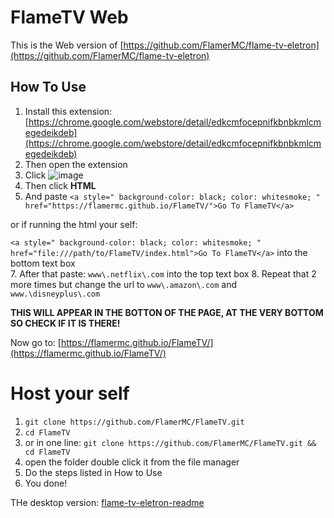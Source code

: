 # FlameTV Web
This is the Web version of [https://github.com/FlamerMC/flame-tv-eletron](https://github.com/FlamerMC/flame-tv-eletron) 

## How To Use
1. Install this extension: [https://chrome.google.com/webstore/detail/edkcmfocepnifkbnbkmlcmegedeikdeb](https://chrome.google.com/webstore/detail/edkcmfocepnifkbnbkmlcmegedeikdeb)
2. Then open the extension
3. Click  ![image](https://github.com/user-attachments/assets/826ff859-ec5f-4213-bb43-c296a8a7ab4f)
4. Then click **HTML**
5. And paste
`<a style="
background-color: black;
color: whitesmoke;
" href="https://flamermc.github.io/FlameTV/">Go To FlameTV</a>`

or if running the html your self:

`<a style="
background-color: black;
color: whitesmoke;
" href="file:///path/to/FlameTV/index.html">Go To FlameTV</a>` into the bottom text box  
7. After that paste: `www\.netflix\.com` into the top text box
8. Repeat that 2 more times but change the url to `www\.amazon\.com` and `www.\disneyplus\.com`

**THIS WILL APPEAR IN THE BOTTON OF THE PAGE, AT THE VERY BOTTOM SO CHECK IF IT IS THERE!**

Now go to: [https://flamermc.github.io/FlameTV/](https://flamermc.github.io/FlameTV/)
# Host your self
1. `git clone https://github.com/FlamerMC/FlameTV.git`
2. `cd FlameTV`
3. or in one line: `git clone https://github.com/FlamerMC/FlameTV.git && cd FlameTV`
4. open the folder double click it from the file manager
5. Do the steps listed in How to Use
6. You done!

THe desktop version: [flame-tv-eletron-readme](https://github.com/FlamerMC/flame-tv-eletron/blob/main/README.md)
